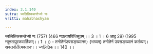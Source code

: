 ```yaml
---
index: 3.1.140
sutra: ज्वलितिकसन्तेभ्यो णः
vritti: mahabhashyam

---
```

 ज्वलितिकसन्तेभ्यो णः (757) (466 णप्रत्ययविधिसूत्रम्।। 3 । 1 । 6 आदृ 29) (1995 न्यूनतापूरकवार्तिकम्।। 1 ।।) - तनोतेर्नउपसङ्ख्यानम्- (भाष्यम्) तनोतेर्न उपसङ्ख्यानं कर्तव्यम्। अवतनोतीत्यवतानः।। ज्वलितिक।। 140 ।। 